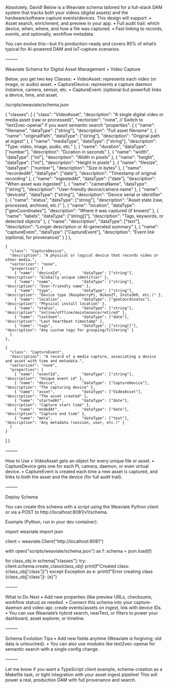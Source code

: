 Absolutely, David!
Below is a Weaviate schema tailored for a full-stack DAM system that tracks both your videos (digital assets) and the hardware/software capture events/devices. This design will support:
	•	Asset search, enrichment, and preview in your app.
	•	Full audit trail: which device, when, where, and how a file was captured.
	•	Fast linking to records, events, and optionally, workflow metadata.

You can evolve this—but it’s production-ready and covers 95% of what’s typical for AI-powered DAM and IoT-capture scenarios.

⸻

Weaviate Schema for Digital Asset Management + Video Capture

Below, you get two key Classes:
	•	VideoAsset: represents each video (or image, or audio) asset.
	•	CaptureDevice: represents a capture daemon instance, camera, sensor, etc.
	•	CaptureEvent: (optional but powerful) links a device, time, and asset.

/scripts/weaviate/schema.json

{
  "classes": [
    {
      "class": "VideoAsset",
      "description": "A single digital video or media asset (raw or processed)",
      "vectorizer": "none",  // Switch to "text2vec-openai" if you want semantic search
      "properties": [
        { "name": "filename",         "dataType": ["string"], "description": "Full asset filename" },
        { "name": "originalPath",     "dataType": ["string"], "description": "Original path at ingest" },
        { "name": "mediaType",        "dataType": ["string"], "description": "Type: video, image, audio, etc." },
        { "name": "duration",         "dataType": ["number"], "description": "Duration in seconds" },
        { "name": "width",            "dataType": ["int"],    "description": "Width in pixels" },
        { "name": "height",           "dataType": ["int"],    "description": "Height in pixels" },
        { "name": "filesize",         "dataType": ["number"], "description": "Size in bytes" },
        { "name": "recordedAt",       "dataType": ["date"],   "description": "Timestamp of original recording" },
        { "name": "ingestedAt",       "dataType": ["date"],   "description": "When asset was ingested" },
        { "name": "cameraName",       "dataType": ["string"], "description": "User-friendly device/camera name" },
        { "name": "deviceId",         "dataType": ["string"], "description": "Device serial or identifier" },
        { "name": "status",           "dataType": ["string"], "description": "Asset state (raw, processed, archived, etc.)" },
        { "name": "location",         "dataType": ["geoCoordinates"], "description": "Where it was captured (if known)" },
        { "name": "labels",           "dataType": ["string[]"], "description": "Tags, keywords, or detected objects" },
        { "name": "description",      "dataType": ["text"],   "description": "Longer description or AI-generated summary" },
        { "name": "captureEvent",     "dataType": ["CaptureEvent"], "description": "Event link (optional, for provenance)" }
      ]
    },

    {
      "class": "CaptureDevice",
      "description": "A physical or logical device that records video or other media.",
      "vectorizer": "none",
      "properties": [
        { "name": "deviceId",         "dataType": ["string"], "description": "Globally unique identifier" },
        { "name": "name",             "dataType": ["string"], "description": "User-friendly name" },
        { "name": "type",             "dataType": ["string"], "description": "Device type (RaspberryPi, NikonZ7, Insta360, etc.)" },
        { "name": "location",         "dataType": ["geoCoordinates"], "description": "Physical install location" },
        { "name": "status",           "dataType": ["string"], "description": "online/offline/maintenance/retired" },
        { "name": "lastSeen",         "dataType": ["date"],   "description": "Last heartbeat timestamp" },
        { "name": "tags",             "dataType": ["string[]"], "description": "Any custom tags for grouping/filtering" }
      ]
    },

    {
      "class": "CaptureEvent",
      "description": "A record of a media capture, associating a device and asset with time and metadata.",
      "vectorizer": "none",
      "properties": [
        { "name": "eventId",          "dataType": ["string"], "description": "Unique event id" },
        { "name": "device",           "dataType": ["CaptureDevice"], "description": "The capturing device" },
        { "name": "asset",            "dataType": ["VideoAsset"],    "description": "The asset created" },
        { "name": "startedAt",        "dataType": ["date"],   "description": "Capture start time" },
        { "name": "endedAt",          "dataType": ["date"],   "description": "Capture end time" },
        { "name": "meta",             "dataType": ["text"],   "description": "Any metadata (session, user, etc.)" }
      ]
    }
  ]
}


⸻

How to Use
	•	VideoAsset gets an object for every unique file or asset.
	•	CaptureDevice gets one for each Pi, camera, daemon, or even virtual device.
	•	CaptureEvent is created each time a new asset is captured, and links to both the asset and the device (for full audit trail).

⸻

Deploy Schema

You can create this schema with a script using the Weaviate Python client or via a POST to http://localhost:8081/v1/schema.

Example (Python, run in your dev container):

import weaviate
import json

client = weaviate.Client("http://localhost:8081")

with open("scripts/weaviate/schema.json") as f:
    schema = json.load(f)

for class_obj in schema["classes"]:
    try:
        client.schema.create_class(class_obj)
        print(f"Created class: {class_obj['class']}")
    except Exception as e:
        print(f"Error creating class {class_obj['class']}: {e}")


⸻

What to Do Next
	•	Add new properties (like preview URLs, checksums, workflow status) as needed.
	•	Connect this schema into your capture-daemon and video-api: create events/assets on ingest, link with device IDs.
	•	You can use Weaviate’s hybrid search, nearText, or filters to power your dashboard, asset explorer, or timeline.

⸻

Schema Evolution Tips
	•	Add new fields anytime (Weaviate is forgiving; old data is untouched).
	•	You can also use modules like text2vec-openai for semantic search with a single config change.

⸻

Let me know if you want a TypeScript client example, schema-creation as a Makefile task, or tight integration with your asset ingest pipeline!
This will power a real, production DAM with full provenance and search.